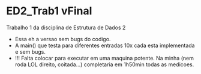 # ED2_Trab1 vFinal

Trabalho 1 da disciplina de Estrutura de Dados 2 
- Essa eh a versao sem bugs do codigo.
- A main() que testa para diferentes entradas 10x cada esta implementada e sem bugs.
- !!! Falta colocar para executar em uma maquina potente. Na minha (nem roda LOL direito, coitada...) completaria em 1h50min todas as medicoes.
